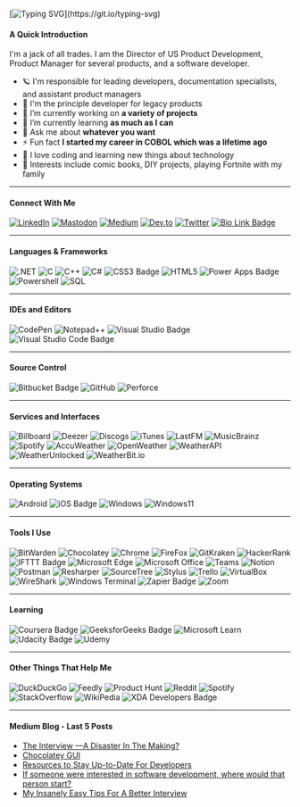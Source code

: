 [![Typing SVG](https://readme-typing-svg.demolab.com/?width=600&size=24&lines=Who+Am+I?;Hi,+I'm+Shawn,+Welcome+To+My+Profile;I+am+Director+of+US+Product+Development;+Product+Manager+For+Several+Products;+And+Software+Developer!)](https://git.io/typing-svg)

#### A Quick Introduction
I'm a jack of all trades. I am the Director of US Product Development, Product Manager for several products, and a software developer. 

- 🪐 I'm responsible for leading developers, documentation specialists, and assistant product managers
- 🧪 I'm the principle developer for legacy products
- 🔭 I’m currently working on **a variety of projects**
- 🌱 I’m currently learning **as much as I can**
- 💬 Ask me about **whatever you want**
- ⚡ Fun fact **I started my career in COBOL which was a lifetime ago**
- 👀 I love coding and learning new things about technology
- 💜 Interests include comic books, DIY projects, playing Fortnite with my family

---

#### Connect With Me
[![LinkedIn](https://img.shields.io/badge/LinkedIn-0A66C2?logo=linkedin&logoColor=fff&style=plastic)](https://www.linkedin.com/in/shawncoffman)
[![Mastodon](https://img.shields.io/badge/Mastodon-6364FF?logo=mastodon&logoColor=fff&style=plastic)](https://fosstodon.org/@Coffmans)
[![Medium](https://img.shields.io/badge/Medium-000?logo=medium&logoColor=fff&style=plastic)](https://www.medium.com/@coffmans)
[![Dev.to](https://img.shields.io/badge/dev.to-0A0A0A?logo=devdotto&logoColor=fff&style=plastic)](https://dev.to/coffmans)
[![Twitter](https://img.shields.io/badge/Twitter-1DA1F2?logo=twitter&logoColor=fff&style=plastic)](https://twitter.com/NUHuskerz)
[![Bio Link Badge](https://img.shields.io/badge/Bio%20Link-000?logo=biolink&logoColor=fff&style=plastic)](https://bio.link/coffman)

---

#### Languages & Frameworks
![.NET](https://img.shields.io/badge/.NET-512BD4?logo=dotnet&logoColor=fff&style=plastic)
![C](https://img.shields.io/badge/C-A8B9CC?logo=c&logoColor=fff&style=plastic)
![C++](https://img.shields.io/badge/C%2B%2B-00599C?logo=cplusplus&logoColor=fff&style=plastic)
![C#](https://img.shields.io/badge/C%20Sharp-239120?logo=csharp&logoColor=fff&style=plastic)
![CSS3 Badge](https://img.shields.io/badge/CSS3-1572B6?logo=css3&logoColor=fff&style=plastic)
![HTML5](https://img.shields.io/badge/HTML5-E34F26?logo=html5&logoColor=fff&style=plastic)
![Power Apps Badge](https://img.shields.io/badge/Power%20Apps-742774?logo=powerapps&logoColor=fff&style=plastic)
![Powershell](https://img.shields.io/badge/PowerShell-5391FE?logo=powershell&logoColor=fff&style=plastic)
![SQL](https://img.shields.io/badge/Microsoft%20SQL%20Server-CC2927?logo=microsoftsqlserver&logoColor=fff&style=plastic)

---

#### IDEs and Editors
![CodePen](https://img.shields.io/badge/CodePen-000?logo=codepen&logoColor=fff&style=plastic)
![Notepad++](https://img.shields.io/badge/Notepad%2B%2B-90E59A?logo=notepadplusplus&logoColor=000&style=plastic)
![Visual Studio Badge](https://img.shields.io/badge/Visual%20Studio-5C2D91?logo=visualstudio&logoColor=fff&style=plastic)
![Visual Studio Code Badge](https://img.shields.io/badge/Visual%20Studio%20Code-007ACC?logo=visualstudiocode&logoColor=fff&style=plastic)

---

#### Source Control
![Bitbucket Badge](https://img.shields.io/badge/Bitbucket-0052CC?logo=bitbucket&logoColor=fff&style=plastic)
![GitHub](https://img.shields.io/badge/GitHub-181717?logo=github&logoColor=fff&style=plastic)
![Perforce](https://img.shields.io/badge/Perforce-404040?logo=perforce&logoColor=fff&style=plastic)

---

#### Services and Interfaces
![Billboard](https://img.shields.io/badge/Billboard-000?logo=billboard&logoColor=fff&style=plastic)
![Deezer](https://img.shields.io/badge/Deezer-FEAA2D?logo=deezer&logoColor=fff&style=plastic)
![Discogs](https://img.shields.io/badge/Discogs-333?logo=discogs&logoColor=fff&style=plastic)
![iTunes](https://img.shields.io/badge/iTunes-FB5BC5?logo=itunes&logoColor=fff&style=plastic)
![LastFM](https://img.shields.io/badge/Last.fm-D51007?logo=lastdotfm&logoColor=fff&style=plastic)
![MusicBrainz](https://img.shields.io/badge/MusicBrainz-BA478F?logo=musicbrainz&logoColor=fff&style=plastic)
![Spotify](https://img.shields.io/badge/Spotify-1DB954?logo=spotify&logoColor=fff&style=plastic)
![AccuWeather](https://img.shields.io/badge/-AccuWeather-orange?style=plastic)
![OpenWeather](https://img.shields.io/badge/-OpenWeather-lightgrey?style=plastic)
![WeatherAPI](https://img.shields.io/badge/-WeatherAPI-brightgreen/?style=plastic)
![WeatherUnlocked](https://img.shields.io/badge/-Weather%20Unlocked-blue/?style=plastic)
![WeatherBit.io](https://img.shields.io/badge/-WeatherBit.io-yellowgreen?style=plastic)

---

#### Operating Systems
![Android](https://img.shields.io/badge/Android-3DDC84?logo=android&logoColor=fff&style=plastic)
![iOS Badge](https://img.shields.io/badge/iOS-000?logo=ios&logoColor=fff&style=plastic)
![Windows](https://img.shields.io/badge/Windows-0078D6?logo=windows&logoColor=fff&style=plastic)
![Windows11](https://img.shields.io/badge/Windows%2011-0078D4?logo=windows11&logoColor=fff&style=plastic)

---

#### Tools I Use
![BitWarden](https://img.shields.io/badge/Bitwarden-175DDC?logo=bitwarden&logoColor=fff&style=plastic)
![Chocolatey](https://img.shields.io/badge/Chocolatey-80B5E3?logo=chocolatey&logoColor=fff&style=plastic)
![Chrome](https://img.shields.io/badge/Google%20Chrome-4285F4?logo=googlechrome&logoColor=fff&style=plastic)
![FireFox](https://img.shields.io/badge/Firefox-FF7139?logo=firefox&logoColor=fff&style=plastic)
![GitKraken](https://img.shields.io/badge/GitKraken-179287?logo=gitkraken&logoColor=fff&style=plastic)
![HackerRank](https://img.shields.io/badge/HackerRank-00EA64?logo=hackerrank&logoColor=000&style=plastic)
![IFTTT Badge](https://img.shields.io/badge/IFTTT-000?logo=ifttt&logoColor=fff&style=plastic)
![Microsoft Edge](https://img.shields.io/badge/Microsoft%20Edge-0078D7?logo=microsoftedge&logoColor=fff&style=plastic)
![Microsoft Office](https://img.shields.io/badge/Microsoft%20Office-D83B01?logo=microsoftoffice&logoColor=fff&style=plastic)
![Teams](https://img.shields.io/badge/Microsoft%20Teams-6264A7?logo=microsoftteams&logoColor=fff&style=plastic)
![Notion](https://img.shields.io/badge/Notion-000?logo=notion&logoColor=fff&style=plastic)
![Postman](https://img.shields.io/badge/Postman-FF6C37?logo=postman&logoColor=fff&style=plastic)
![Resharper](https://img.shields.io/badge/ReSharper-000?logo=resharper&logoColor=fff&style=plastic)
![SourceTree](https://img.shields.io/badge/Sourcetree-0052CC?logo=sourcetree&logoColor=fff&style=plastic)
![Stylus](https://img.shields.io/badge/Stylus-333?logo=stylus&logoColor=fff&style=plastic)
![Trello](https://img.shields.io/badge/Trello-0052CC?logo=trello&logoColor=fff&style=plastic)
![VirtualBox](https://img.shields.io/badge/VirtualBox-183A61?logo=virtualbox&logoColor=fff&style=plastic)
![WireShark](https://img.shields.io/badge/Wireshark-1679A7?logo=wireshark&logoColor=fff&style=plastic)
![Windows Terminal](https://img.shields.io/badge/Windows%20Terminal-4D4D4D?logo=windowsterminal&logoColor=fff&style=plastic)
![Zapier Badge](https://img.shields.io/badge/Zapier-FF4A00?logo=zapier&logoColor=fff&style=plastic)
![Zoom](https://img.shields.io/badge/Zoom-2D8CFF?logo=zoom&logoColor=fff&style=plastic)

---

#### Learning
![Coursera Badge](https://img.shields.io/badge/Coursera-0056D2?logo=coursera&logoColor=fff&style=plastic)
![GeeksforGeeks Badge](https://img.shields.io/badge/GeeksforGeeks-2F8D46?logo=geeksforgeeks&logoColor=fff&style=plastic)
![Microsoft Learn](https://img.shields.io/badge/Microsoft_Learn-258ffa?logo=microsoft&logoColor=fff&style=plastic)
![Udacity Badge](https://img.shields.io/badge/Udacity-02B3E4?logo=udacity&logoColor=fff&style=plastic)
![Udemy](https://img.shields.io/badge/Udemy-A435F0?logo=udemy&logoColor=fff&style=plastic)


---
#### Other Things That Help Me
![DuckDuckGo](https://img.shields.io/badge/DuckDuckGo-DE5833?logo=duckduckgo&logoColor=fff&style=plastic)
![Feedly](https://img.shields.io/badge/Feedly-2BB24C?logo=feedly&logoColor=fff&style=plastic)
![Product Hunt](https://img.shields.io/badge/Product%20Hunt-DA552F?logo=producthunt&logoColor=fff&style=plastic)
![Reddit](https://img.shields.io/badge/Reddit-FF4500?logo=reddit&logoColor=fff&style=plastic)
![Spotify](https://img.shields.io/badge/Spotify-1DB954?logo=spotify&logoColor=fff&style=plastic)
![StackOverflow](https://img.shields.io/badge/Stack%20Overflow-F58025?logo=stackoverflow&logoColor=fff&style=plastic)
![WikiPedia](https://img.shields.io/badge/Wikipedia-000?logo=wikipedia&logoColor=fff&style=plastic)
![XDA Developers Badge](https://img.shields.io/badge/XDA%20Developers-EA7100?logo=xdadevelopers&logoColor=fff&style=plastic)

---

#### Medium Blog - Last 5 Posts
<!-- BLOG-POST-LIST:START -->
- [The Interview —A Disaster In The Making?](https://medium.com/@coffmans/the-interview-a-disaster-in-the-making-ae2283fe2f24?source=rss-da6db9ec846b------2)
- [Chocolatey GUI](https://medium.com/@coffmans/chocolatey-gui-acfd463ef1f2?source=rss-da6db9ec846b------2)
- [Resources to Stay Up-to-Date For Developers](https://medium.com/@coffmans/resources-to-stay-up-to-date-for-developers-596065874686?source=rss-da6db9ec846b------2)
- [If someone were interested in software development, where would that person start?](https://medium.com/@coffmans/if-someone-were-interested-in-software-development-where-would-that-person-start-afa0f80a98dc?source=rss-da6db9ec846b------2)
- [My Insanely Easy Tips For A Better Interview](https://medium.com/@coffmans/my-insanely-easy-tips-for-a-better-interview-aa75cbc29814?source=rss-da6db9ec846b------2)
<!-- BLOG-POST-LIST:END -->
